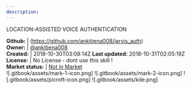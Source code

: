 ```yaml
---
description: 
---
```

LOCATION-ASSISTED VOICE AUTHENTICATION



**Github:** | (https://github.com/ankitjena008/jarvis_auth)  
**Owner:** | [@ankitjena008](https://github.com/ankitjena008)  
**Created:** | 2018-10-30T03:08:14Z  **Last updated:** 2018-10-31T02:05:19Z  
**License:** | No License - dont use this skill !  
**Market status:** | [Not in Market](https://market.mycroft.ai/skill/)  
 ![.gitbook/assets/mark-1-icon.png]  ![.gitbook/assets/mark-2-icon.png]  ![.gitbook/assets/picroft-icon.png]  ![.gitbook/assets/kde.png]  

